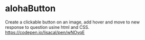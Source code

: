 # alohaButton
Create a clickable button on an image, add hover and move to new response to question usine html and CSS.
https://codepen.io/lisacal/pen/wNOyqE
